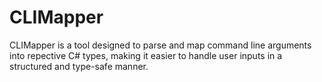 # CLIMapper
CLIMapper is a tool designed to parse and map command line arguments into repective C# types, making it easier to handle user inputs in a structured and type-safe manner.
